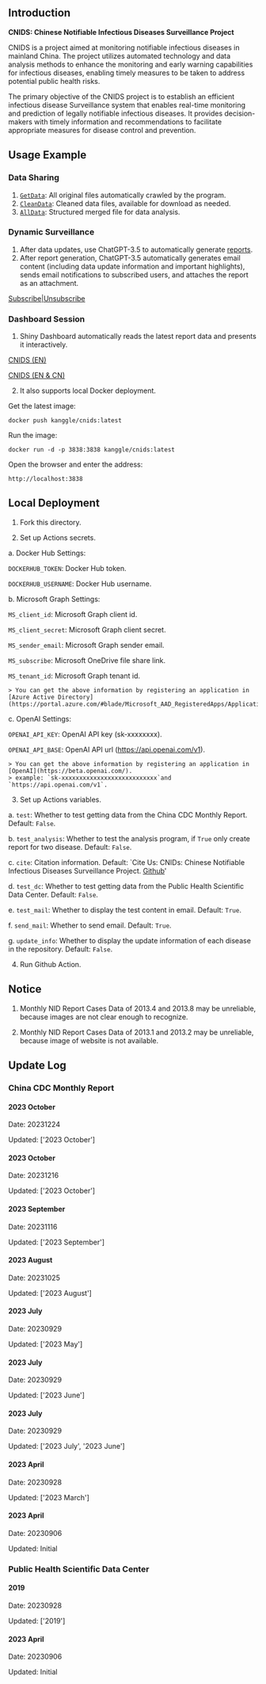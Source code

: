 ## Introduction

**CNIDS: Chinese Notifiable Infectious Diseases Surveillance Project**

CNIDS is a project aimed at monitoring notifiable infectious diseases in mainland China. The project utilizes automated technology and data analysis methods to enhance the monitoring and early warning capabilities for infectious diseases, enabling timely measures to be taken to address potential public health risks.

The primary objective of the CNIDS project is to establish an efficient infectious disease Surveillance system that enables real-time monitoring and prediction of legally notifiable infectious diseases. It provides decision-makers with timely information and recommendations to facilitate appropriate measures for disease control and prevention.

## Usage Example

### **Data Sharing**

1. [`GetData`](./Data/GetData): All original files automatically crawled by the program.
2. [`CleanData`](./Data/CleanData): Cleaned data files, available for download as needed.
3. [`AllData`](./Data/AllData): Structured merged file for data analysis.

### **Dynamic Surveillance**

1. After data updates, use ChatGPT-3.5 to automatically generate [reports](./Report).
2. After report generation, ChatGPT-3.5 automatically generates email content (including data update information and important highlights), sends email notifications to subscribed users, and attaches the report as an attachment.

[Subscribe|Unsubscribe](https://forms.office.com/r/V6vH7rRfeq)

### **Dashboard Session**

1. Shiny Dashboard automatically reads the latest report data and presents it interactively.

[CNIDS (EN)](https://lkg1116.shinyapps.io/CNIDS/)

[CNIDS (EN & CN)](https://xmusphlkg.github.io/CNID/)

2. It also supports local Docker deployment.

Get the latest image:

```
docker push kanggle/cnids:latest
```

Run the image:

```
docker run -d -p 3838:3838 kanggle/cnids:latest
```

Open the browser and enter the address:

```
http://localhost:3838
```

## **Local Deployment**

1. Fork this directory.

2. Set up Actions secrets.

  a. Docker Hub Settings:

   `DOCKERHUB_TOKEN`: Docker Hub token.

   `DOCKERHUB_USERNAME`: Docker Hub username.

  b. Microsoft Graph Settings:

   `MS_client_id`: Microsoft Graph client id.

   `MS_client_secret`: Microsoft Graph client secret.

   `MS_sender_email`: Microsoft Graph sender email.

   `MS_subscribe`: Microsoft OneDrive file share link.

   `MS_tenant_id`: Microsoft Graph tenant id.

    > You can get the above information by registering an application in [Azure Active Directory](https://portal.azure.com/#blade/Microsoft_AAD_RegisteredApps/ApplicationsListBlade).

  c. OpenAI Settings:

   `OPENAI_API_KEY`: OpenAI API key (sk-xxxxxxxx).

   `OPENAI_API_BASE`: OpenAI API url (https://api.openai.com/v1).

    > You can get the above information by registering an application in [OpenAI](https://beta.openai.com/).
    > example: `sk-xxxxxxxxxxxxxxxxxxxxxxxxxxx`and `https://api.openai.com/v1`.

3. Set up Actions variables.

  a. `test`: Whether to test getting data from the China CDC Monthly Report. Default: `False`.

  b. `test_analysis`: Whether to test the analysis program, if `True` only create report for two disease. Default: `False`.

  c. `cite`: Citation information. Default: `Cite Us: CNIDs: Chinese Notifiable Infectious Diseases Surveillance Project. <u><a href='https://github.com/xmusphlkg/CNID'>Github</a></u>'

  d. `test_dc`: Whether to test getting data from the Public Health Scientific Data Center. Default: `False`.

  e. `test_mail`: Whether to display the test content in email. Default: `True`.

  f. `send_mail`: Whether to send email. Default: `True`.

  g. `update_info`: Whether to display the update information of each disease in the repository. Default: `False`.

4. Run Github Action.

## Notice

1. Monthly NID Report Cases Data of 2013.4 and 2013.8 may be unreliable, because images are not clear enough to recognize.

2. Monthly NID Report Cases Data of 2013.1 and 2013.2 may be unreliable, because image of website is not available.

## Update Log

### China CDC Monthly Report

#### 2023 October

Date: 20231224

Updated: ['2023 October']

#### 2023 October

Date: 20231216

Updated: ['2023 October']

#### 2023 September

Date: 20231116

Updated: ['2023 September']

#### 2023 August

Date: 20231025

Updated: ['2023 August']

#### 2023 July

Date: 20230929

Updated: ['2023 May']

#### 2023 July

Date: 20230929

Updated: ['2023 June']

#### 2023 July

Date: 20230929

Updated: ['2023 July', '2023 June']

#### 2023 April

Date: 20230928

Updated: ['2023 March']

#### 2023 April

Date: 20230906

Updated: Initial

### Public Health Scientific Data Center

#### 2019

Date: 20230928

Updated: ['2019']

#### 2023 April

Date: 20230906

Updated: Initial
